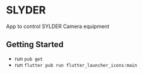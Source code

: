 # SLYDER

App to control SYLDER Camera equipment

## Getting Started

- run `pub get`
- run `flutter pub run flutter_launcher_icons:main`
